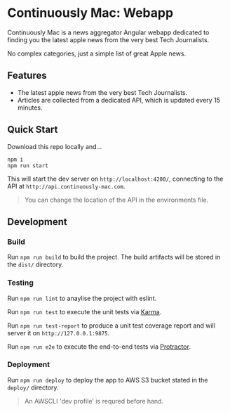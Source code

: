 # Continuously Mac: Webapp

Continuously Mac is a news aggregator Angular webapp dedicated to finding you the latest apple news from the very best Tech Journalists.

No complex categories, just a simple list of great Apple news.

## Features

* The latest apple news from the very best Tech Journalists.
* Articles are collected from a dedicated API, which is updated every 15 minutes.

## Quick Start

Download this repo locally and...

```
npm i
npm run start
```

This will start the dev server on `http://localhost:4200/`, connecting to the API at `http://api.continuously-mac.com`.

> You can change the location of the API in the environments file. 

## Development

### Build

Run `npm run build` to build the project. The build artifacts will be stored in the `dist/` directory.

### Testing

Run `npm run lint` to anaylise the project with eslint.

Run `npm run test` to execute the unit tests via [Karma](https://karma-runner.github.io).

Run `npm run test-report` to produce a unit test coverage report and will server it on `http://127.0.0.1:9875`.

Run `npm run e2e` to execute the end-to-end tests via [Protractor](http://www.protractortest.org/).

### Deployment

Run `npm run deploy` to deploy the app to AWS S3 bucket stated in the `deploy/` directory.

> An AWSCLI 'dev profile' is requred before hand.

